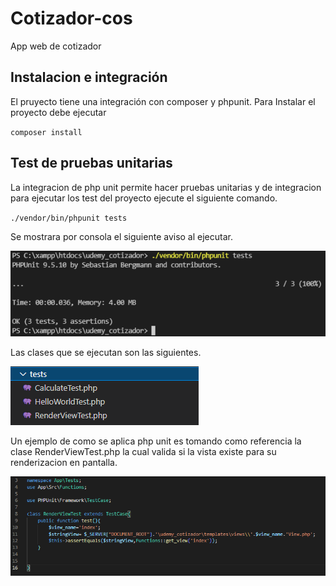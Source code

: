# Cotizador-cos

App web de cotizador

## Instalacion e integración

El pruyecto tiene una integración con composer y phpunit. Para Instalar el proyecto debe ejecutar 

`composer install `

## Test de pruebas unitarias

La integracion de php unit permite hacer pruebas unitarias y de integracion para ejecutar los test del proyecto ejecute el siguiente comando.

`./vendor/bin/phpunit tests`

Se mostrara por consola el siguiente aviso al ejecutar.

![](/testing.PNG)

Las clases que se ejecutan son las siguientes.

![](/Class.PNG)

Un ejemplo de como se aplica php unit es tomando como referencia la clase RenderViewTest.php la cual valida si la vista existe para su renderizacion en pantalla.

![](/ClassTesting.PNG)





